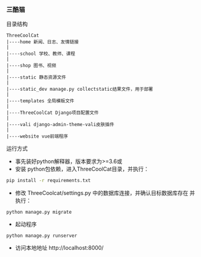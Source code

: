 ### 三酷猫 

目录结构
```
ThreeCoolCat
|----home 新闻、日志、友情链接
|
|----school 学校、教师、课程
|
|----shop 图书、视频
|
|----static 静态资源文件
|
|----static_dev manage.py collectstatic结果文件，用于部署
|
|----templates 全局模板文件
|
|----ThreeCoolCat Django项目配置文件
|
|----vali django-admin-theme-vali皮肤插件
|
|----website vue前端程序
```
运行方式
- 事先装好python解释器，版本要求为>=3.6或
- 安装 python包依赖，进入ThreeCoolCat目录，并执行：
```bash
pip install -r requirements.txt
```
- 修改 ThreeCoolcat/settings.py 中的数据库连接，并确认目标数据库存在
并执行：
```
python manage.py migrate
```
- 起动程序
```
python manage.py runserver
```
- 访问本地地址 http://localhost:8000/ 